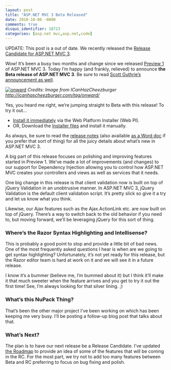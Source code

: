 ```yaml
---
layout: post
title: "ASP.NET MVC 3 Beta Released"
date: 2010-10-06 -0800
comments: true
disqus_identifier: 18723
categories: [asp.net mvc,asp.net,code]
---
```

UPDATE: This post is a out of date. We recently released the [Release
Candidate for ASP.NET MVC
3](http://haacked.com/archive/2010/11/09/asp-net-mvc-3-release-candidate.aspx "ASP.NET MVC 3 RC Released").

Wow! It’s been a busy two months and change since we released [Preview
1](http://haacked.com/archive/2010/07/27/aspnetmvc3-preview1-released.aspx "ASP.NET MVC 3 Preview 1")
of ASP.NET MVC 3. Today I’m happy (and frankly, relieved) to announce
**the Beta release of ASP.NET MVC 3**. Be sure to read [Scott Guthrie’s
announcement as
well](http://weblogs.asp.net/scottgu/archive/2010/10/06/announcing-nupack-asp-net-mvc-3-beta-and-webmatrix-beta-2.aspx "Announcing MVC 3").

[![onward](http://haacked.com/images/haacked_com/WindowsLiveWriter/ASP.NETMVC3BetaReleased_12A2D/Onward_thumb_1.jpg "onward")](http://haacked.com/images/haacked_com/WindowsLiveWriter/ASP.NETMVC3BetaReleased_12A2D/Onward_4.jpg)
*Credits: Image from ICanHazCheezburger
http://icanhascheezburger.com/tag/onward/*

Yes, you heard me right, we’re jumping straight to Beta with this
release! To try it out…

-   [Install it
    immediately](http://www.microsoft.com/web/gallery/install.aspx?appid=MVC3 "Install ASP.NET MVC 3 via Web PI")
    via the Web Platform Installer (Web PI).
-   OR, Download the [Installer
    files](http://go.microsoft.com/fwlink/?LinkID=191795 "Download Details for ASP.NET MVC 3 Beta")
    and install it manually.

As always, be sure to read the [release
notes](http://www.asp.net/learn/whitepapers/mvc3-release-notes "ASP.NET MVC 3 Release Notes")
(also available [as a Word
doc](http://download.microsoft.com/download/8/8/D/88D72201-4230-4E19-BFDA-5868B350AA09/ASP.NET-MVC-3-Beta-Release-Notes.doc "ASP.NET MVC 3 Release Notes Word Doc")
if you prefer that sort of thing) for all the juicy details about what’s
new in ASP.NET MVC 3.

A big part of this release focuses on polishing and improving features
started in Preview 1. We’ve made a lot of improvements (and changes) to
our support for Dependency Injection allowing you to control how ASP.NET
MVC creates your controllers and views as well as services that it
needs.

One big change in this release is that client validation now is built on
top of jQuery Validation in an unobtrusive manner. In ASP.NET MVC 3,
jQuery Validation is the default client validation script. It’s pretty
slick so give it a try and let us know what you think.

Likewise, our Ajax features such as the Ajax.ActionLink etc. are now
built on top of jQuery. There’s a way to switch back to the old behavior
if you need to, but moving forward, we’ll be leveraging jQuery for this
sort of thing.

### Where’s the Razor Syntax Highlighting and Intellisense?

This is probably a good point to stop and provide a little bit of bad
news. One of the most frequently asked questions I hear is when are we
going to get syntax highlighting? Unfortunately, it’s not yet ready for
this release, but the Razor editor team is hard at work on it and we
will see it in a future release.

I know it’s a bummer (believe me, I’m bummed about it) but I think it’ll
make it that much sweeter when the feature arrives and you get to try it
out the first time! See, I’m always looking for that silver lining. ;)

### What’s this NuPack Thing?

That’s been the other major project I’ve been working on which has been
keeping me very busy. I’ll be posting a follow-up blog post that talks
about that.

### What’s Next?

The plan is to have our next release be a Release Candidate. I’ve
updated [the
Roadmap](http://aspnet.codeplex.com/wikipage?title=Road%20Map&referringTitle=MVC "ASP.NET MVC Roadmap in CodePlex.com")
to provide an idea of some of the features that will be coming in the
RC. For the most part, we try not to add too many features between Beta
and RC preferring to focus on bug fixing and polish.

